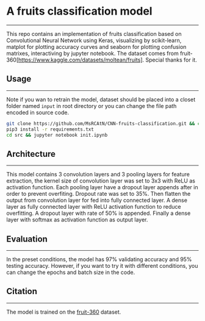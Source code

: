# A fruits classification model

---
This repo contains an implementation of fruits classification based on Convolutional Neural Network using Keras, visualizing by scikit-learn, matplot for plotting accuracy curves and seaborn for plotting confusion matrixes, interactiving by jupyter notebook.
The dataset comes from fruit-360[https://www.kaggle.com/datasets/moltean/fruits]. Special thanks for it.

## Usage

---
Note if you wan to retrain the model, dataset should be placed into a closet folder named `input` in root directory or you can change the file path encoded in source code.

```bash
git clone https://github.com/MsRCAtN/CNN-fruits-classification.git && cd fruit-360-recognition-cnn
pip3 install -r requirements.txt
cd src && jupyter notebook init.ipynb 
```

## Architecture

---

This model contains 3 convolution layers and 3 pooling layers for feature extraction, the kernel size of convolution layer was set to 3x3 with ReLU as activation function.
Each pooling layer have a dropout layer appends after in order to prevent overfiting. Dropout rate was set to 35%.
Then flatten the output from convolution layer for fed into fully connected layer. A dense layer as fully connected layer with ReLU activation function to reduce overfitting. A dropout layer with rate of 50% is appended.
Finally a dense layer with softmax as activation function as output layer.

## Evaluation

---
In the preset conditions, the model has 97% validating accuracy and 95% testing accuracy. However, if you want to try it with different conditions, you can change the epochs and batch size in the code.

## Citation

---
The model is trained on the [fruit-360](https://www.kaggle.com/datasets/moltean/fruits) dataset.
